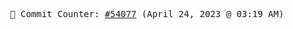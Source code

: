 <p align="center">
    <samp>
        📮 Commit Counter: <a href="https://github.com/Javascript-void0/Javascript-void0/commits/main">#54077</a> (April 24, 2023 @ 03:19 AM)
    </samp>
</p>